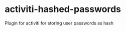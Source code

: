 activiti-hashed-passwords
=========================

Plugin for activiti for storing user passwords as hash

